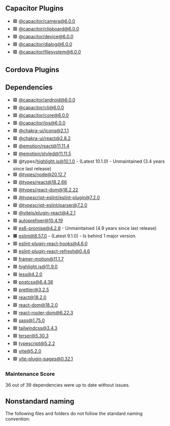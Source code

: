 ## Capacitor Plugins

- 🟩 [@capacitor/camera@6.0.0](https://github.com/ionic-team/capacitor-plugins.git)
- 🟩 [@capacitor/clipboard@6.0.0](https://github.com/ionic-team/capacitor-plugins.git)
- 🟩 [@capacitor/device@6.0.0](https://github.com/ionic-team/capacitor-plugins.git)
- 🟩 [@capacitor/dialog@6.0.0](https://github.com/ionic-team/capacitor-plugins.git)
- 🟩 [@capacitor/filesystem@6.0.0](https://github.com/ionic-team/capacitor-plugins.git)
## Cordova Plugins

## Dependencies

- 🟩 [@capacitor/android@6.0.0](https://github.com/ionic-team/capacitor.git)
- 🟩 [@capacitor/cli@6.0.0](https://github.com/ionic-team/capacitor.git)
- 🟩 [@capacitor/core@6.0.0](https://github.com/ionic-team/capacitor.git)
- 🟩 [@capacitor/ios@6.0.0](https://github.com/ionic-team/capacitor.git)
- 🟩 [@chakra-ui/icons@2.1.1](https://github.com/chakra-ui/chakra-ui.git)
- 🟩 [@chakra-ui/react@2.8.2](https://github.com/chakra-ui/chakra-ui.git)
- 🟩 [@emotion/react@11.11.4](https://github.com/emotion-js/emotion.git#main)
- 🟩 [@emotion/styled@11.11.5](https://github.com/emotion-js/emotion.git#main)
- 🟥 @types/highlight.js@10.1.0 - (Latest 10.1.0) - Unmaintained (3.4 years since last release)
- 🟩 [@types/node@20.12.7](https://github.com/DefinitelyTyped/DefinitelyTyped.git)
- 🟩 [@types/react@18.2.66](https://github.com/DefinitelyTyped/DefinitelyTyped.git)
- 🟩 [@types/react-dom@18.2.22](https://github.com/DefinitelyTyped/DefinitelyTyped.git)
- 🟩 [@typescript-eslint/eslint-plugin@7.2.0](https://github.com/typescript-eslint/typescript-eslint.git)
- 🟩 [@typescript-eslint/parser@7.2.0](https://github.com/typescript-eslint/typescript-eslint.git)
- 🟩 [@vitejs/plugin-react@4.2.1](https://github.com/vitejs/vite-plugin-react.git)
- 🟩 [autoprefixer@10.4.19](https://github.com/postcss/autoprefixer.git)
- 🟥 [es6-promise@4.2.8](https://github.com/stefanpenner/es6-promise.git) - Unmaintained (4.9 years since last release)
- 🟧 [eslint@8.57.0](https://github.com/eslint/eslint.git) - (Latest 9.1.0) - Is behind 1 major version.
- 🟩 [eslint-plugin-react-hooks@4.6.0](https://github.com/facebook/react.git)
- 🟩 [eslint-plugin-react-refresh@0.4.6](https://github.com/ArnaudBarre/eslint-plugin-react-refresh.git)
- 🟩 [framer-motion@11.1.7](https://github.com/framer/motion.git)
- 🟩 [highlight.js@11.9.0](https://github.com/highlightjs/highlight.js.git)
- 🟩 [less@4.2.0](https://github.com/less/less.js.git)
- 🟩 [postcss@8.4.38](https://github.com/postcss/postcss.git)
- 🟩 [prettier@3.2.5](https://github.com/prettier/prettier.git)
- 🟩 [react@18.2.0](https://github.com/facebook/react.git)
- 🟩 [react-dom@18.2.0](https://github.com/facebook/react.git)
- 🟩 [react-router-dom@6.22.3](https://github.com/remix-run/react-router.git)
- 🟩 [sass@1.75.0](https://github.com/sass/dart-sass.git)
- 🟩 [tailwindcss@3.4.3](https://github.com/tailwindlabs/tailwindcss.git)
- 🟩 [terser@5.30.3](https://github.com/terser/terser.git)
- 🟩 [typescript@5.2.2](https://github.com/Microsoft/TypeScript.git)
- 🟩 [vite@5.2.0](https://github.com/vitejs/vite.git)
- 🟩 [vite-plugin-pages@0.32.1](https://github.com/hannoeru/vite-plugin-pages.git)
### Maintenance Score
36 out of 39 dependencies were up to date without issues.



## Nonstandard naming
The following files and folders do not follow the standard naming convention:

